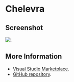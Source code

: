 # Chelevra



## Screenshot
![](https://raw.githubusercontent.com/gerane/VSCodeThemes/master/gerane.Theme-Chelevra/screenshot.png).


## More Information
* [Visual Studio Marketplace](https://marketplace.visualstudio.com/items/gerane.Theme-Chelevra).
* [GitHub repository](https://github.com/gerane/VSCodeThemes).
